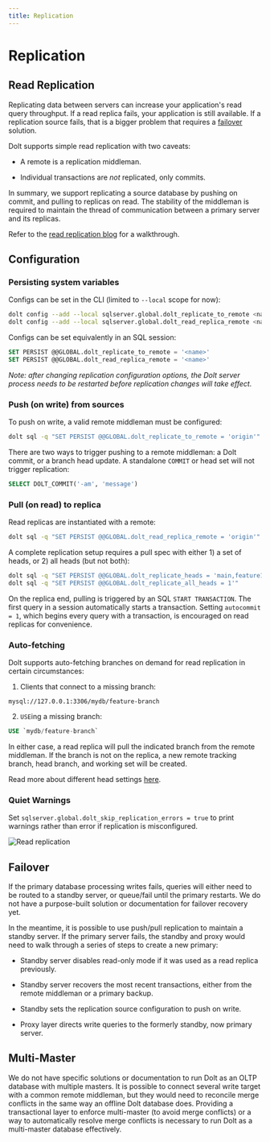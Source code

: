 ```yaml
---
title: Replication
---
```


# Replication

## Read Replication

Replicating data between servers can increase your application's read query
throughput. If a read replica fails, your application is
still available. If a replication source fails, that is a bigger
problem that requires a [failover](#failover) solution.

Dolt supports simple read replication with two caveats:

- A remote is a replication middleman.

- Individual transactions are _not_ replicated, only commits.

In summary, we support replicating a source database by pushing
on commit, and pulling to replicas on read. The stability of the middleman is
required to maintain the thread of communication between a primary server
and its replicas.

Refer to the [read replication
blog](https://www.dolthub.com/blog/2021-10-20-read-replication/) for a
walkthrough.

## Configuration

### Persisting system variables

Configs can be set in the CLI (limited to `--local` scope for now):

```bash
dolt config --add --local sqlserver.global.dolt_replicate_to_remote <name>
dolt config --add --local sqlserver.global.dolt_read_replica_remote <name>
```

Configs can be set equivalently in an SQL session:

```SQL
SET PERSIST @@GLOBAL.dolt_replicate_to_remote = '<name>'
SET PERSIST @@GLOBAL.dolt_read_replica_remote = '<name>'
```

_Note: after changing replication configuration options, the Dolt server process
needs to be restarted before replication changes will take effect._ 

### Push (on write) from sources

To push on write, a valid remote middleman must be configured:

```bash
dolt sql -q "SET PERSIST @@GLOBAL.dolt_replicate_to_remote = 'origin'"
```

There are two ways to trigger pushing to a remote middleman: a Dolt commit,
or a branch head update. A standalone `COMMIT` or head set will not
trigger replication:

```SQL
SELECT DOLT_COMMIT('-am', 'message')
```

### Pull (on read) to replica

Read replicas are instantiated with a remote:

```bash
dolt sql -q "SET PERSIST @@GLOBAL.dolt_read_replica_remote = 'origin'"
```

A complete replication setup requires a pull spec with either 1) a set
of heads, or 2) all heads (but not both):

```bash
dolt sql -q "SET PERSIST @@GLOBAL.dolt_replicate_heads = 'main,feature1'"
dolt sql -q "SET PERSIST @@GLOBAL.dolt_replicate_all_heads = 1'"
```

On the replica end, pulling is triggered by an SQL `START TRANSACTION`.
The first query in a session automatically starts a transaction. Setting
`autocommit = 1`, which begins every query with a transaction, is
encouraged on read replicas for convenience.

### Auto-fetching

Dolt supports auto-fetching branches on demand for read replication in
certain circumstances:

1. Clients that connect to a missing branch:

`mysql://127.0.0.1:3306/mydb/feature-branch`

2. `USE`ing a missing branch:

```SQL
USE `mydb/feature-branch`
```

In either case, a read replica will pull the indicated branch from
the remote middleman. If the branch is not on the replica, a new remote
tracking branch, head branch, and working set will be created.

Read more about different head settings [here](./branches.md).

### Quiet Warnings

Set `sqlserver.global.dolt_skip_replication_errors = true` to print warnings
rather than error if replication is misconfigured.

![Read replication](../../.gitbook/assets/dolt-read-replication.png)

## Failover

If the primary database processing writes
fails, queries will either need to be routed to a standby server, or
queue/fail until the primary restarts. We do not have a purpose-built
solution or documentation for failover recovery yet.

In the meantime, it is possible to use push/pull replication to maintain
a standby server. If the primary server fails, the standby and proxy
would need to walk through a series of steps to create a new primary:

- Standby server disables read-only mode if it was used as a read
  replica previously.

- Standby server recovers the most recent transactions, either from the
  remote middleman or a primary backup.

- Standby sets the replication source configuration to push on write.

- Proxy layer directs write queries to the formerly standby, now primary
  server.

## Multi-Master

We do not have specific solutions or documentation to run Dolt as
an OLTP database with multiple masters. It is possible to connect several
write target with a common remote middleman, but they would need to reconcile
merge conflicts in the same way an offline Dolt database does. Providing
a transactional layer to enforce multi-master (to avoid merge conflicts)
or a way to automatically resolve merge conflicts is necessary to run
Dolt as a multi-master database effectively.
